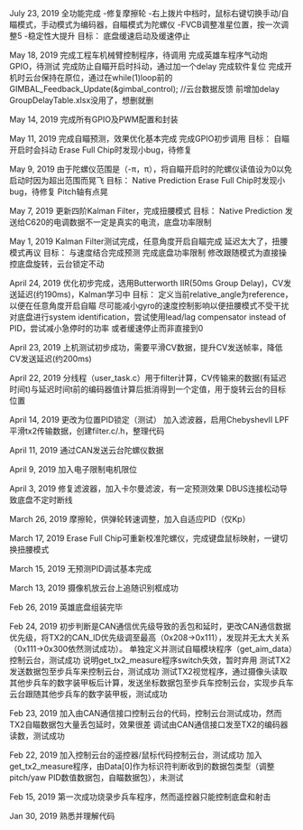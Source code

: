 July 23, 2019
全功能完成
-修复摩擦轮
-右上拨片中档时，鼠标右键切换手动/自瞄模式，手动模式为编码器，自瞄模式为陀螺仪
-FVCB调整准星位置，按一次调整5
-稳定性大提升
目标：	底盘缓速启动及缓速停止

May 18, 2019
完成工程车机械臂控制程序，待调用
完成英雄车程序气动炮GPIO，待测试
完成防止自瞄开启时抖动，通过加一个delay
完成软件复位
完成开机时云台保持在原位，通过在while(1)loop前的   GIMBAL_Feedback_Update(&gimbal_control);             //云台数据反馈   前增加delay
GroupDelayTable.xlsx没用了，想删就删

May 14, 2019
完成所有GPIO及PWM配置和封装

May 11, 2019
完成自瞄预测，效果优化基本完成
完成GPIO初步调用
目标：	自瞄开启时会抖动
	Erase Full Chip时发现小bug，待修复

May 9, 2019
由于陀螺仪范围是（-π，π），将自瞄开启时的陀螺仪读值设为0以免启动时因为超出范围而晃飞
目标：	Native Prediction
	Erase Full Chip时发现小bug，待修复
	Pitch轴有点晃

May 7, 2019
更新四阶Kalman Filter，完成扭腰模式
目标：	Native Prediction
	发送给C620的电调数据不一定是真实的电流，底盘功率限制

May 1, 2019
Kalman Filter测试完成，任意角度开启自瞄完成
延迟太大了，扭腰模式再议
目标：	与速度结合完成预测
	完成底盘功率限制
	修改跟随模式为直接操控底盘旋转，云台锁定不动

April 24, 2019
优化初步完成，选用Butterworth IIR(50ms Group Delay)，CV发送延迟(约190ms)，Kalman学习中
目标：	定义当前relative_angle为reference，以便在任意角度开启自瞄
	尽可能减小gyro的速度控制影响以便扭腰模式不受干扰
	对底盘进行system identification，尝试使用lead/lag compensator instead of PID，尝试减小急停时的功率
	或者缓速停止而非直接到0

April 23, 2019
上机测试初步成功，需要平滑CV数据，提升CV发送帧率，降低CV发送延迟(约200ms)

April 22, 2019
分线程（user_task.c）用于filter计算，CV传输来的数据(有延迟时间t)与延迟时间t前的编码器值计算后抵消得到一个定值，用于旋转云台的目标位置

April 14, 2019
更改为位置PID锁定（测试）
加入滤波器，启用ChebyshevII LPF平滑tx2传输数据，创建filter.c/.h，整理代码

April 11, 2019
通过CAN发送云台陀螺仪数据

April 9, 2019
加入电子限制电机限位

April 3, 2019
修复滤波器，加入卡尔曼滤波，有一定预测效果
DBUS连接松动导致底盘不定时断线

March 26, 2019
摩擦轮，供弹轮转速调整，加入自适应PID（仅Kp）

March 17, 2019
Erase Full Chip可重新校准陀螺仪，完成键盘鼠标映射，一键切换扭腰模式

March 15, 2019
无预测PID调试基本完成

March 13, 2019
摄像机放云台上追随识别框成功

Feb 26, 2019
英雄底盘组装完毕

Feb 24, 2019
初步判断是CAN通信优先级导致的丢包和延时，更改CAN通信数据优先级，将TX2的CAN_ID优先级调至最高（0x208->0x111），发现并无太大关系（0x111->0x300依然测试成功）。
单独定义并测试自瞄模块程序（get_aim_data）控制云台，测试成功
说明get_tx2_measure程序switch失效，暂时弃用
测试TX2发送数据包至步兵车来控制云台，测试成功
测试TX2视觉程序，通过摄像头读取其他步兵车的数字装甲板后计算，发送坐标数据包至步兵车控制云台，实现步兵车云台跟随其他步兵车的数字装甲板，测试成功

Feb 23, 2019
加入由CAN通信接口控制云台的代码，控制云台测试成功，然而TX2自瞄数据包大量丢包延时，效果很差
调试由CAN通信接口发至TX2的编码器读数，测试成功

Feb 22, 2019
加入控制云台的遥控器/鼠标代码控制云台，测试成功
加入get_tx2_measure程序，由Data[0]作为标识符判断收到的数据包类型（调整pitch/yaw PID数值数据包，自瞄数据包），未测试

Feb 15, 2019
第一次成功烧录步兵车程序，然而遥控器只能控制底盘和射击

Jan 30, 2019
熟悉并理解代码
